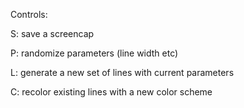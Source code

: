 Controls:

S: save a screencap

P: randomize parameters (line width etc)

L: generate a new set of lines with current parameters

C: recolor existing lines with a new color scheme
